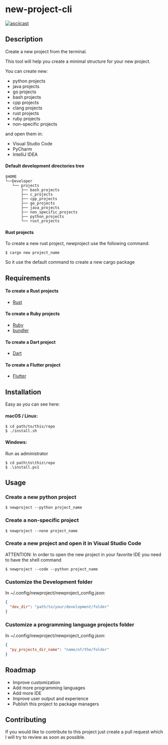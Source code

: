 # new-project-cli

[![asciicast](https://asciinema.org/a/Qf5FmiHBwkqpQCm6CDrEIMKEu.svg)](https://asciinema.org/a/Qf5FmiHBwkqpQCm6CDrEIMKEu)

## Description

Create a new project from the terminal.

This tool will help you create a minimal structure for your new project.

You can create new:

- python projects
- java projects
- go projects
- bash projects
- cpp projects
- clang projects
- rust projects
- ruby projects
- non-specific projects

and open them in:

- Visual Studio Code
- PyCharm
- IntelliJ IDEA

#### Default development directories tree

```
$HOME
└──Developer
   └── projects
       ├── bash_projects
       ├── c_projects 
       ├── cpp_projects 
       ├── go_projects
       ├── java_projects
       ├── non_specific_projects
       ├── python_projects
       └── rust_projects 
```

#### Rust projects

To create a new rust project, newproject use the following command:

```console
$ cargo new project_name
```

So it use the default command to create a new cargo package

## Requirements

#### To create a Rust projects

- [Rust](https://www.rust-lang.org/learn/get-started)

#### To create a Ruby projects

- [Ruby](https://www.ruby-lang.org/en/documentation/installation/)
- [bundler](https://rubygems.org/gems/bundler)

#### To create a Dart project

- [Dart](https://dart.dev/get-dart)

#### To create a Flutter project

- [Flutter](https://docs.flutter.dev/get-started/install)

## Installation

Easy as you can see here:

#### macOS / Linux:

```console
$ cd path/to/this/repo
$ ./install.sh
```

#### Windows:

Run as administrator

```console
$ cd path\to\this\repo
$ .\install.ps1
```

## Usage

### Create a new python project

```console
$ newproject --python project_name
```

### Create a non-specific project

```console
$ newproject --none project_name
```

### Create a new project and open it in Visual Studio Code

ATTENTION: In order to open the new project in your favorite IDE you need to have the shell command

```console
$ newproject --code --python project_name
```

### Customize the Development folder

In ~/.config/newproject/newproject_config.json:

```json
{
  "dev_dir": "path/to/your/development/folder"
}
```

### Customize a programming language projects folder

In ~/.config/newproject/newproject_config.json:

```json
{
  "py_projects_dir_name": "name/of/the/folder"
}
```

## Roadmap

- Improve customization
- Add more programming languages
- Add more IDE
- Improve user output and experience
- Publish this project to package managers

## Contributing

If you would like to contribute to this project just create a pull request which I will try to review as soon as
possible.
